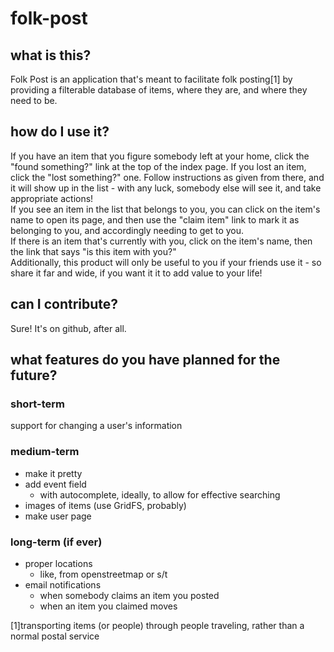 # folk-post
## what is this?
Folk Post is an application that's meant to facilitate folk posting[1] by providing a filterable database of items, where they are, and where they need to be.

## how do I use it?
If you have an item that you figure somebody left at your home, click the "found something?" link at the top of the index page. If you lost an item, click the "lost something?" one. Follow instructions as given from there, and it will show up in the list - with any luck, somebody else will see it, and take appropriate actions!  
If you see an item in the list that belongs to you, you can click on the item's name to open its page, and then use the "claim item" link to mark it as belonging to you, and accordingly needing to get to you.  
If there is an item that's currently with you, click on the item's name, then the link that says "is this item with you?"  
Additionally, this product will only be useful to you if your friends use it - so share it far and wide, if you want it it to add value to your life!

## can I contribute?
Sure! It's on github, after all.

## what features do you have planned for the future?
### short-term
support for changing a user's information

### medium-term
* make it pretty
* add event field
  * with autocomplete, ideally, to allow for effective searching
* images of items (use GridFS, probably)
* make user page

### long-term (if ever)
* proper locations
  * like, from openstreetmap or s/t
* email notifications 
  * when somebody claims an item you posted 
  * when an item you claimed moves

[1]transporting items (or people) through people traveling, rather than a normal postal service
